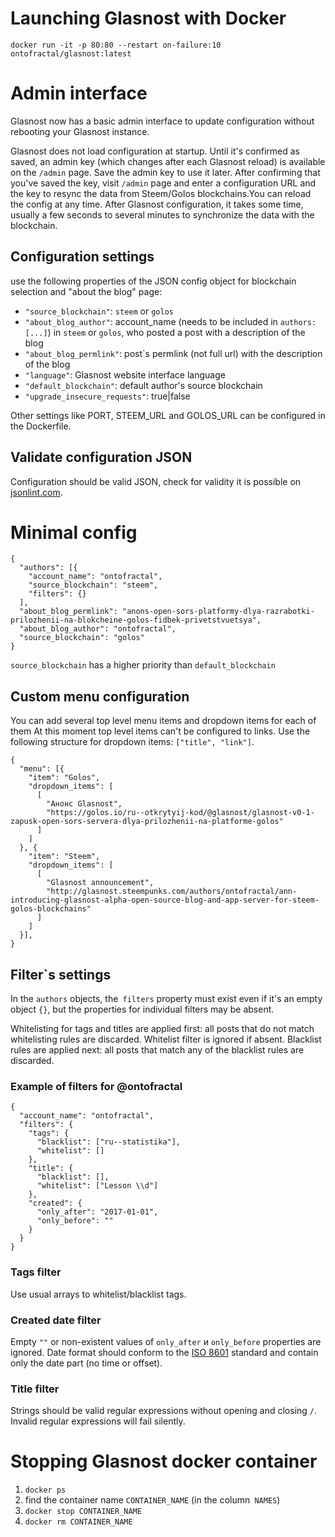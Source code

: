 # Launching Glasnost with Docker

```
docker run -it -p 80:80 --restart on-failure:10 ontofractal/glasnost:latest
```

# Admin interface

Glasnost now has a basic admin interface to update configuration without rebooting your Glasnost instance.

Glasnost does not load configuration at startup. Until it's confirmed as saved, an admin key (which changes after each Glasnost reload) is available on the `/admin` page. Save the admin key to use it later. After confirming that you've saved the key, visit `/admin` page and enter a configuration URL and the key to resync the data from Steem/Golos blockchains.You can reload the config at any time. After Glasnost configuration, it takes some time, usually a few seconds to several minutes to synchronize the data with the blockchain.

## Configuration settings

use the following properties of the JSON config object for blockchain selection and "about the blog" page:

* `"source_blockchain"`: `steem` or `golos`
* `"about_blog_author"`: account_name (needs to be included in `authors: [...]`) in `steem` or `golos`, who posted a post with a description of the blog
* `"about_blog_permlink"`: post`s permlink (not full url) with the description of the blog
* `"language"`: Glasnost website interface language
* `"default_blockchain"`: default author's source blockchain
*  `"upgrade_insecure_requests"`: true|false

Other settings like PORT, STEEM_URL and GOLOS_URL can be configured in the Dockerfile.

## Validate configuration JSON

Configuration should be valid JSON, check for validity it is possible on [jsonlint.com](http://jsonlint.com/).

# Minimal config

```
{
  "authors": [{
    "account_name": "ontofractal",
    "source_blockchain": "steem",
    "filters": {}
  ],
  "about_blog_permlink": "anons-open-sors-platformy-dlya-razrabotki-prilozhenii-na-blokcheine-golos-fidbek-privetstvuetsya",
  "about_blog_author": "ontofractal",
  "source_blockchain": "golos"
}
```

`source_blockchain` has a higher priority than `default_blockchain`

## Custom menu configuration

You can add several top level menu items and dropdown items for each of them At this moment top level items can't be configured to links. Use the following structure for dropdown items: `["title", "link"]`.
```
{
  "menu": [{
    "item": "Golos",
    "dropdown_items": [
      [
        "Анонс Glasnost",
        "https://golos.io/ru--otkrytyij-kod/@glasnost/glasnost-v0-1-zapusk-open-sors-servera-dlya-prilozhenii-na-platforme-golos"
      ]
    ]
  }, {
    "item": "Steem",
    "dropdown_items": [
      [
        "Glasnost announcement",
        "http://glasnost.steempunks.com/authors/ontofractal/ann-introducing-glasnost-alpha-open-source-blog-and-app-server-for-steem-golos-blockchains"
      ]
    ]
  }],
}

```

## Filter`s settings

In the `authors` objects, the` filters` property must exist even if it's an empty object `{}`, but the properties for  individual filters may be absent.

Whitelisting for tags and titles are applied first: all posts that do not match whitelisting rules are discarded. Whitelist filter is ignored if absent. Blacklist rules are applied next: all posts that match any of the blacklist rules are discarded.

### Example of filters for @ontofractal

```
{
  "account_name": "ontofractal",
  "filters": {
    "tags": {
      "blacklist": ["ru--statistika"],
      "whitelist": []
    },
    "title": {
      "blacklist": [],
      "whitelist": ["Lesson \\d"]
    },
    "created": {
      "only_after": "2017-01-01",
      "only_before": ""
    }
  }
}
```

### Tags filter

Use usual arrays to whitelist/blacklist tags.

### Created date filter

Empty  `""` or non-existent values of `only_after` и `only_before` properties are ignored.  Date format should conform to the [ISO 8601](https://en.wikipedia.org/wiki/ISO_8601) standard and contain only the date part (no time or offset).

### Title filter

Strings should be valid regular expressions without opening and closing `/`. Invalid regular expressions will fail silently.

# Stopping Glasnost docker container

1. `docker ps`
2.  find the container name `CONTAINER_NAME` (in the column` NAMES`)
3. `docker stop CONTAINER_NAME`
4. `docker rm CONTAINER_NAME`
